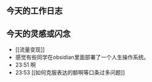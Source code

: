 ## 今天的工作日志

## 今天的灵感或闪念
- [[流量变现]]
- 感觉有些同学在obsidian里面部署了一个人生操作系统。
- 23:51 啊
- 23:53 [[如何克服表达的额啊等口条过多问题]]